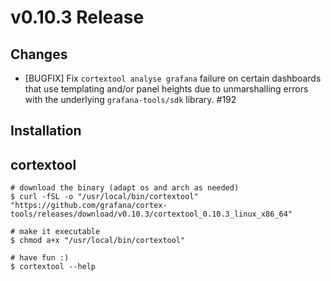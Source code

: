 # v0.10.3 Release

## Changes

* [BUGFIX] Fix `cortextool analyse grafana` failure on certain dashboards that use templating and/or panel heights due to unmarshalling errors with the underlying `grafana-tools/sdk` library. #192

## Installation

## cortextool

```console
# download the binary (adapt os and arch as needed)
$ curl -fSL -o "/usr/local/bin/cortextool" "https://github.com/grafana/cortex-tools/releases/download/v0.10.3/cortextool_0.10.3_linux_x86_64"

# make it executable
$ chmod a+x "/usr/local/bin/cortextool"

# have fun :)
$ cortextool --help
```
